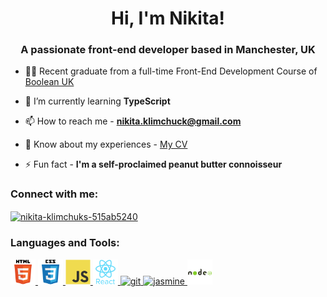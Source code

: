 <h1 align="center">Hi, I'm Nikita!</h1>
<h3 align="center">A passionate front-end developer based in Manchester, UK </h3>

- 👨‍🎓 Recent graduate from a full-time Front-End Development Course of <a href="https://boolean.co.uk/?utm_source=google&utm_campaign=cl1_search_brand&utm_medium=cpc&utm_content=boolean&gclid=CjwKCAjw0dKXBhBPEiwA2bmObWUv639baHQPEgjyu_XPc18sX1ytcIJklv4kbAUs9UsdKPHX8JokGxoCbZEQAvD_BwE">Boolean UK</a>

- 🌱 I’m currently learning **TypeScript**

- 📫 How to reach me - **nikita.klimchuck@gmail.com**

- 📄 Know about my experiences - <a href="https://app.enhancv.com/share/526d0fb2/?utm_medium=growth&utm_campaign=share-resume&utm_source=dynamic">My CV</a>

- ⚡ Fun fact - **I'm a self-proclaimed peanut butter connoisseur**

<h3 align="left">Connect with me:</h3>
<p align="left">
<a href="https://www.linkedin.com/in/nikita-klimchuks-515ab5240/"><img align="center" src="https://raw.githubusercontent.com/rahuldkjain/github-profile-readme-generator/master/src/images/icons/Social/linked-in-alt.svg" alt="nikita-klimchuks-515ab5240" height="30" width="40" /></a>
</p>

<h3 align="left">Languages and Tools:</h3>
<p align="left"> <a href="https://www.w3.org/html/" target="_blank" rel="noreferrer"> <img src="https://raw.githubusercontent.com/devicons/devicon/master/icons/html5/html5-original-wordmark.svg" alt="html5" width="40" height="40"/> <a href="https://www.w3schools.com/css/" target="_blank" rel="noreferrer"> <img src="https://raw.githubusercontent.com/devicons/devicon/master/icons/css3/css3-original-wordmark.svg" alt="css3" width="40" height="40"/> <a href="https://developer.mozilla.org/en-US/docs/Web/JavaScript" target="_blank" rel="noreferrer"> <img src="https://raw.githubusercontent.com/devicons/devicon/master/icons/javascript/javascript-original.svg" alt="javascript" width="40" height="40"/> <a href="https://reactjs.org/" target="_blank" rel="noreferrer"> <img src="https://raw.githubusercontent.com/devicons/devicon/master/icons/react/react-original-wordmark.svg" alt="react" width="40" height="40"/> </a> </a> <a href="https://git-scm.com/" target="_blank" rel="noreferrer"> <img src="https://www.vectorlogo.zone/logos/git-scm/git-scm-icon.svg" alt="git" width="40" height="40"/> </a>  </a> <a href="https://jasmine.github.io/" target="_blank" rel="noreferrer"> <img src="https://www.vectorlogo.zone/logos/jasmine/jasmine-icon.svg" alt="jasmine" width="40" height="40"/> </a>  </a> <a href="https://nodejs.org" target="_blank" rel="noreferrer"> <img src="https://raw.githubusercontent.com/devicons/devicon/master/icons/nodejs/nodejs-original-wordmark.svg" alt="nodejs" width="40" height="40"/> </a>  </p>
